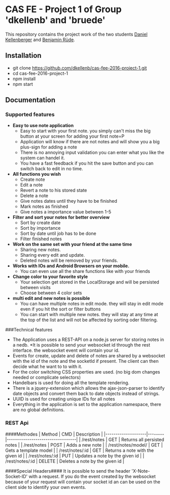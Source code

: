 # CAS FE - Project 1 of Group 'dkellenb' and 'bruede'

This repository contains the project work of the two students [Daniel Kellenberger](https://github.com/dkellenb) and [Benjamin Rüde](https://github.com/bruede).

## Installation
- git clone https://github.com/dkellenb/cas-fee-2016-project-1.git
- cd cas-fee-2016-project-1
- npm install
- npm start

## Documentation

### Supported features
* __Easy to use note application__
  * Easy to start with your first note. you simply can't miss the big button at your screen for adding your first note=P
   * Application will know if there are not notes and will show you a big plus-sign for adding a note
  * There is no annoying input validation you can enter what you like the system can handel it.
   * You have a fast feedback if you hit the save button and you can switch back to edit in no time.
* __All functions you wish__
  * Create note
  * Edit a note
  * Revert a note to his stored state
  * Delete a note
  * Give notes dates until they have to be finished
  * Mark notes as finished
  * Give notes a importance value between 1-5
* __Filter and sort your notes for better overview__
  * Sort by create date
  * Sort by importance
  * Sort by date until job has to be done
  * Filter finished notes
* __Work on the same set with your friend at the same time__
  * Sharing new notes.
  * Sharing every edit and update.
  * Deleted notes will be removed by your friends.
* __Works with IOs and Android Browsers on your mobile.__
  * You can even use all the share functions like with your friends
* __Change color to your favorite style__
  * Your selection get stored in the LocalStorage and will be persisted between visits
  * Choose between 4 color sets
* __multi edit and new notes is possible__
  * You can have multiple notes in edit mode. they will stay in edit mode even if you hit the sort or filter buttons
  * You can start with multiple new notes. they will stay at any time at the top of the list and will not be affected by sorting oder filtering.

###Technical features
* The Application uses a REST-API on a node.js server for storing notes in a nedb.
  *It is possible to send your websocket id through the rest interface. the websocket event will contain your id.
* Events for create, update and delete of notes are shared by a websocket with the id of the note and the socketId if present. The client can then decide what he want to to with it.
* For the color switching CSS properties are used. (no big dom changes needed or complicate selectors)
* Handelbars is used for doing all the template rendering.
* There is a jquery-extension which allows the ajax-json-parser to identify date objects and convert them back to date objects instead of strings.
* UUID is used for creating unique IDs for all notes
* Everything in the application is set to the application namespace, there are no global definitions.

### REST Api

####Methodes
| Method             | CMD    | Description                      |
|--------------------|--------|----------------------------------|
| /rest/notes        | GET    | Returns all persisted notes      |
| /rest/notes        | POST   | Adds a new note                  |
| /rest/notes/model/ | GET    | Gets a template model            |
| /rest/notes/:id    | GET    | Returns a note with the given id |
| /rest/notes/:id    | PUT    | Updates a note by the given id   |
| /rest/notes/:id    | DELETE | Deletes a note by the given id   |

####Special Headers####
It is possible to send the header 'X-Note-Socket-ID' with a request. If you do the event created by the websocket because of your request will contain your socket id an can be used on the client side to identify your own events.
